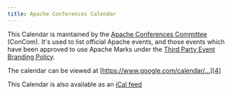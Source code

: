```yaml
---
title: Apache Conferences Calendar
---
```


This Calendar is maintained by the [Apache Conferences Committee][1] (ConCom). It's used to list official Apache events, and
those events which have been approved to use Apache Marks under the [Third Party Event Branding Policy][2].

The calendar can be viewed at [https://www.google.com/calendar/...][4]

This Calendar is also available as an [iCal feed][3]


  [1]: https://www.apache.org/foundation/conferences.html
  [2]: https://www.apache.org/foundation/marks/events.html
  [3]: https://www.google.com/calendar/ical/nerseigospses068jd57bk5ar8%40group.calendar.google.com/public/basic.ics
